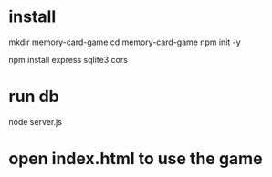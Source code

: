 # install

mkdir memory-card-game
cd memory-card-game
npm init -y

npm install express sqlite3 cors

# run db
node server.js

# open index.html to use the game